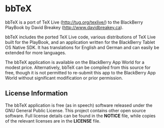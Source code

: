 bbTeX
=====

bbTeX is a port of TeX Live (http://tug.org/texlive/) to the BlackBerry PlayBook by David
Breakey (http://www.davidbreakey.ca).

bbTeX includes the ported TeX Live code, various distributions of TeX Live built for the
PlayBook, and an application written for the BlackBerry Tablet OS Native SDK. It has
translations for English and German and can easily be extended for more languages.

The bbTeX application is available on the BlackBerry App World for a modest price.
Alternatively, bbTeX can be compiled from this source for free, though it is not permitted
to re-submit this app to the BlackBerry App World without significant modification or
prior permission. 

License Information
-------------------

The bbTeX application is free (as in speech) software released under the GNU General
Public License. This project contains other open source software. Full license details can
be found in the **NOTICE** file, while copies of the relevant licenses are in the 
**LICENSE** file.